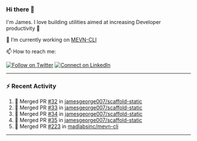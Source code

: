 ### Hi there 👋

I'm James. I love building utilities aimed at increasing Developer productivity :raised_hands: 

🔭 I’m currently working on [MEVN-CLI](https://github.com/madlabsinc/mevn-cli)

📫 How to reach me:

[![Follow on Twitter](https://img.shields.io/badge/--twitter?label=Twitter&logo=Twitter&style=social)](https://twitter.com/james_madhacks) [![Connect on LinkedIn](https://img.shields.io/badge/--linkedin?label=LinkedIn&logo=LinkedIn&style=social)](https://www.linkedin.com/in/jamesgeorge007)

---

### :zap: Recent Activity

<!--START_SECTION:activity-->
1. 🎉 Merged PR [#32](https://github.com/jamesgeorge007/scaffold-static/pull/32) in [jamesgeorge007/scaffold-static](https://github.com/jamesgeorge007/scaffold-static)
2. 🎉 Merged PR [#33](https://github.com/jamesgeorge007/scaffold-static/pull/33) in [jamesgeorge007/scaffold-static](https://github.com/jamesgeorge007/scaffold-static)
3. 🎉 Merged PR [#34](https://github.com/jamesgeorge007/scaffold-static/pull/34) in [jamesgeorge007/scaffold-static](https://github.com/jamesgeorge007/scaffold-static)
4. 🎉 Merged PR [#35](https://github.com/jamesgeorge007/scaffold-static/pull/35) in [jamesgeorge007/scaffold-static](https://github.com/jamesgeorge007/scaffold-static)
5. 🎉 Merged PR [#223](https://github.com/madlabsinc/mevn-cli/pull/223) in [madlabsinc/mevn-cli](https://github.com/madlabsinc/mevn-cli)
<!--END_SECTION:activity-->

---

<!--
**jamesgeorge007/jamesgeorge007** is a ✨ _special_ ✨ repository because its `README.md` (this file) appears on your GitHub profile.

Here are some ideas to get you started:

- 🌱 I’m currently learning ...
- 👯 I’m looking to collaborate on ...
- 🤔 I’m looking for help with ...
- 💬 Ask me about ...
- 😄 Pronouns: ...
- ⚡ Fun fact: ...
-->
